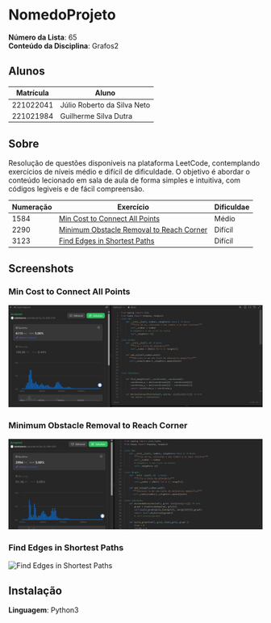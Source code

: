 # NomedoProjeto

**Número da Lista**: 65<br>
**Conteúdo da Disciplina**: Grafos2<br>

## Alunos
|Matrícula | Aluno |
| -------- |------ |
| 221022041  |  Júlio Roberto da Silva Neto |
| 221021984  |  Guilherme Silva Dutra |

## Sobre 
Resolução de questões disponíveis na plataforma LeetCode, contemplando exercícios de níveis médio e difícil de dificuldade. O objetivo é abordar o conteúdo lecionado em sala de aula de forma simples e intuitiva, com códigos legiveis e de fácil compreensão.

|Numeração| Exercício| Dificuldae|
| ------- | ---------| ----------|
| 1584 | [Min Cost to Connect All Points](https://leetcode.com/problems/min-cost-to-connect-all-points/) |Médio  |
| 2290 | [Minimum Obstacle Removal to Reach Corner](https://leetcode.com/problems/minimum-obstacle-removal-to-reach-corner/submissions/1468782853/) |Difícil|
| 3123 | [Find Edges in Shortest Paths](https://leetcode.com/problems/find-edges-in-shortest-paths/description/) |Difícil|

## Screenshots

### Min Cost to Connect All Points
![Min Cost to Connect All Points](/questoes/assets/leetcode_1584.png)

### Minimum Obstacle Removal to Reach Corner
![Minimum Obstacle Removal to Reach Corner](/questoes/assets/leetCode_2290.png)

### Find Edges in Shortest Paths
![Find Edges in Shortest Paths](/questoes/assets/leetcode_3123.png)

## Instalação 
**Linguagem**: Python3





